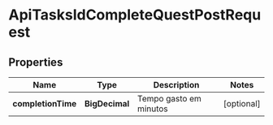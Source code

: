 

# ApiTasksIdCompleteQuestPostRequest


## Properties

| Name | Type | Description | Notes |
|------------ | ------------- | ------------- | -------------|
|**completionTime** | **BigDecimal** | Tempo gasto em minutos |  [optional] |



